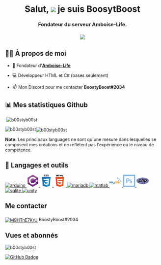 <h1 align="center">Salut, <img src="https://raw.githubusercontent.com/MartinHeinz/MartinHeinz/master/wave.gif" width="30px"> je suis BoosytBoost</h1>
<h3 align="center">Fondateur du serveur Amboise-Life.</h3>
<h3 align="center"><img src="https://icon-library.com/images/france-icon/france-icon-15.jpg"/ width="45"></h3>

## 🙋‍♂️ À propos de moi

- 🚀 Fondateur d'**[Amboise-Life](https://amboise-life.fr)**

- 💻 Développeur HTML et C# (bases seulement)

- 📫 Mon Discord pour me contacter **BoostyBoost#2034**



## 📊 Mes statistiques Github

<p>&nbsp;<img align="center" src="https://github-readme-stats.vercel.app/api?username=b00styb00st&show_icons=true&theme=radical&locale=en" alt="b00styb00st" /></p>

<p><img align="left" src="https://github-readme-stats.vercel.app/api/top-langs?username=b00styb00st&show_icons=true&theme=radical&locale=en&layout=compact" alt="b00styb00st" /></p>


<p><img align="center" src="https://github-readme-streak-stats.herokuapp.com/?user=b00styb00st&theme=radical" alt="b00styb00st" /></p>

<b>Note:</b> Les principaux languages ne sont qu'une mesure dans lesquelles se composent mes créations et ne reflètent pas l'expérience ou le niveau de compétence.

## 🚀 Langages et outils

<p align="left"> <a href="https://www.arduino.cc/" target="_blank" rel="noreferrer"> <img src="https://cdn.worldvectorlogo.com/logos/arduino-1.svg" alt="arduino" width="40" height="40"/> </a> <a href="https://www.w3schools.com/cs/" target="_blank" rel="noreferrer"> <img src="https://raw.githubusercontent.com/devicons/devicon/master/icons/csharp/csharp-original.svg" alt="csharp" width="40" height="40"/> </a> <a href="https://www.w3schools.com/css/" target="_blank" rel="noreferrer"> <img src="https://raw.githubusercontent.com/devicons/devicon/master/icons/css3/css3-original-wordmark.svg" alt="css3" width="40" height="40"/> </a> <a href="https://www.w3.org/html/" target="_blank" rel="noreferrer"> <img src="https://raw.githubusercontent.com/devicons/devicon/master/icons/html5/html5-original-wordmark.svg" alt="html5" width="40" height="40"/> </a> <a href="https://mariadb.org/" target="_blank" rel="noreferrer"> <img src="https://www.vectorlogo.zone/logos/mariadb/mariadb-icon.svg" alt="mariadb" width="40" height="40"/> </a> <a href="https://www.mathworks.com/" target="_blank" rel="noreferrer"> <img src="https://upload.wikimedia.org/wikipedia/commons/2/21/Matlab_Logo.png" alt="matlab" width="40" height="40"/> </a> <a href="https://www.mysql.com/" target="_blank" rel="noreferrer"> <img src="https://raw.githubusercontent.com/devicons/devicon/master/icons/mysql/mysql-original-wordmark.svg" alt="mysql" width="40" height="40"/> </a> <a href="https://www.photoshop.com/en" target="_blank" rel="noreferrer"> <img src="https://raw.githubusercontent.com/devicons/devicon/master/icons/photoshop/photoshop-line.svg" alt="photoshop" width="40" height="40"/> </a> <a href="https://www.php.net" target="_blank" rel="noreferrer"> <img src="https://raw.githubusercontent.com/devicons/devicon/master/icons/php/php-original.svg" alt="php" width="40" height="40"/> </a> <a href="https://www.sqlite.org/" target="_blank" rel="noreferrer"> <img src="https://www.vectorlogo.zone/logos/sqlite/sqlite-icon.svg" alt="sqlite" width="40" height="40"/> </a> <a href="https://unity.com/" target="_blank" rel="noreferrer"> <img src="https://www.vectorlogo.zone/logos/unity3d/unity3d-icon.svg" alt="unity" width="40" height="40"/> </a> </p>

## Me contacter

<h3></h3>

<p align="left">
<a href="https://discord.gg/M9HTnE7KrU" target="blank"><img align="center" src="https://raw.githubusercontent.com/rahuldkjain/github-profile-readme-generator/master/src/images/icons/Social/discord.svg" alt="M9HTnE7KrU" height="30" width="40" /></a> BoostyBoost#2034
</p>

## Vues et abonnés
<p align="left"> <img src="https://komarev.com/ghpvc/?username=b00styb00st&label=Profile%20views&color=0e75b6&style=flat" alt="b00styb00st" /> </p>
<a href="https://github.com/B00STYB00ST?tab=followers"><img src="https://img.shields.io/github/followers/B00STYB00ST?label=Followers&style=social" alt="GitHub Badge"></a>


